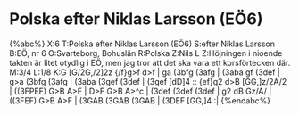# Polska efter Niklas Larsson (EÖ6)

{%abc%}
X:6
T:Polska efter Niklas Larsson (EÖ6)
S:efter Niklas Larsson
B:EÖ, nr 6
O:Svarteborg, Bohuslän
R:Polska
Z:Nils L
Z:Höjningen i nioende takten är litet otydlig i EÖ, men jag tror att det ska vara ett korsförtecken där.
M:3/4
L:1/8
K:G
[G/2G,/2]2z {/f}g>f d>f | ga (3bfg (3afg | (3aba gf (3def | g>a (3bfg (3afg |
(3aba (3gef (3def | (3gef [dD]4 :: {ef}g2 d>B [GG,]z/2A/2 | ((3FPEF) G>B A>F |
D>F G>B A>^c | (3def (3def (3def | g2 dB Gz/A/ | ((3FEF) G>B A>F |
(3GAB (3GAB (3GAB | (3DEF [GG,]4 :|
{%endabc%}
